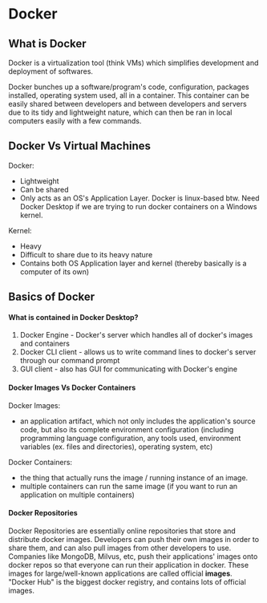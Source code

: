 # Docker  

## What is Docker
Docker is a virtualization tool (think VMs) which simplifies development and deployment of softwares.  

Docker bunches up a software/program's code, configuration, packages installed, operating system used, all in a container. This container can be easily shared between developers and between developers and servers due to its tidy and lightweight nature, which can then be ran in local computers easily with a few commands.  

## Docker Vs Virtual Machines  

Docker:
- Lightweight
- Can be shared
- Only acts as an OS's Application Layer. Docker is linux-based btw. Need Docker Desktop if we are trying to run docker containers on a Windows kernel.
  
Kernel:
- Heavy
- Difficult to share due to its heavy nature
- Contains both OS Application layer and kernel (thereby basically is a computer of its own)

## Basics of Docker

#### What is contained in Docker Desktop?
1. Docker Engine - Docker's server which handles all of docker's images and containers
2. Docker CLI client - allows us to write command lines to docker's server through our command prompt
3. GUI client - also has GUI for communicating with Docker's engine

#### Docker Images Vs Docker Containers  

Docker Images:
-  an application artifact, which not only includes the application's source code, but also its complete environment configuration (including programming language configuration, any tools used, environment variables (ex. files and directories), operating system, etc)

Docker Containers:
- the thing that actually runs the image / running instance of an image.
- multiple containers can run the same image (if you want to run an application on multiple containers)

#### Docker Repositories  
Docker Repositories are essentially online repositories that store and distribute docker images. Developers can push their own images in order to share them, and can also pull images from other developers to use.  
Companies like MongoDB, Milvus, etc, push their applications' images onto docker repos so that everyone can run their application in docker. These images for large/well-known applications are called official **images**.  
"Docker Hub" is the biggest docker registry, and contains lots of official images.























